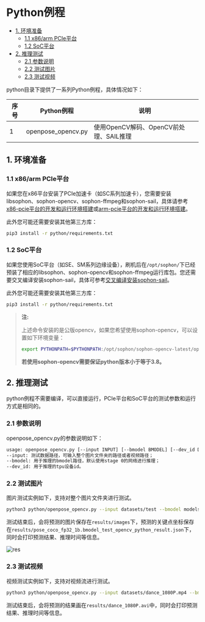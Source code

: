 # Python例程
* [1. 环境准备](#1-环境准备)
    * [1.1 x86/arm PCIe平台](#11-x86arm-pcie平台)
    * [1.2 SoC平台](#12-soc平台)
* [2. 推理测试](#2-推理测试)
    * [2.1 参数说明](#21-参数说明)
    * [2.2 测试图片](#22-测试图片)
    * [2.3 测试视频](#23-测试视频)

python目录下提供了一系列Python例程，具体情况如下：

| 序号   | Python例程      | 说明                                |
| ---- | ---------------- | -----------------------------------  |
| 1    | openpose_opencv.py | 使用OpenCV解码、OpenCV前处理、SAIL推理 |

## 1. 环境准备
### 1.1 x86/arm PCIe平台
如果您在x86平台安装了PCIe加速卡（如SC系列加速卡），您需要安装libsophon、sophon-opencv、sophon-ffmpeg和sophon-sail，具体请参考[x86-pcie平台的开发和运行环境搭建](../../../docs/Environment_Install_Guide.md#3-x86-pcie平台的开发和运行环境搭建)或[arm-pcie平台的开发和运行环境搭建](../../../docs/Environment_Install_Guide.md#5-arm-pcie平台的开发和运行环境搭建)。

此外您可能还需要安装其他第三方库：
```bash
pip3 install -r python/requirements.txt
```

### 1.2 SoC平台
如果您使用SoC平台（如SE、SM系列边缘设备），刷机后在`/opt/sophon/`下已经预装了相应的libsophon、sophon-opencv和sophon-ffmpeg运行库包。您还需要交叉编译安装sophon-sail，具体可参考[交叉编译安装sophon-sail](../../../docs/Environment_Install_Guide.md#42-交叉编译安装sophon-sail)。

此外您可能还需要安装其他第三方库：
```bash
pip3 install -r python/requirements.txt
```

> **注:**
>
> 上述命令安装的是公版opencv，如果您希望使用sophon-opencv，可以设置如下环境变量：
> ```bash
> export PYTHONPATH=$PYTHONPATH:/opt/sophon/sophon-opencv-latest/opencv-python/
> ```
> **若使用sophon-opencv需要保证python版本小于等于3.8。**

## 2. 推理测试
python例程不需要编译，可以直接运行，PCIe平台和SoC平台的测试参数和运行方式是相同的。
### 2.1 参数说明
openpose_opencv.py的参数说明如下：
```bash
usage: openpose_opencv.py [--input INPUT] [--bmodel BMODEL] [--dev_id DEV_ID]
--input: 测试数据路径，可输入整个图片文件夹的路径或者视频路径；
--bmodel: 用于推理的bmodel路径，默认使用stage 0的网络进行推理；
--dev_id: 用于推理的tpu设备id。
```
### 2.2 测试图片
图片测试实例如下，支持对整个图片文件夹进行测试。
```bash
python3 python/openpose_opencv.py --input datasets/test --bmodel models/BM1684/pose_coco_fp32_1b.bmodel --dev_id 0
```
测试结束后，会将预测的图片保存在`results/images`下，预测的关键点坐标保存在`results/pose_coco_fp32_1b.bmodel_test_opencv_python_result.json`下，同时会打印预测结果、推理时间等信息。

![res](../pics/1_python_opencv.jpeg)

### 2.3 测试视频
视频测试实例如下，支持对视频流进行测试。
```bash
python3 python/openpose_opencv.py --input datasets/dance_1080P.mp4 --bmodel models/BM1684/pose_coco_fp32_1b.bmodel --dev_id 0
```
测试结束后，会将预测的结果画在`results/dance_1080P.avi`中，同时会打印预测结果、推理时间等信息。